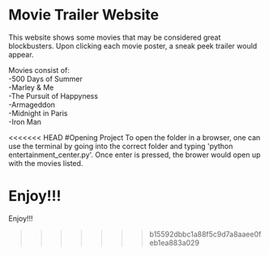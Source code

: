 # Movie Trailer Website
This website shows some movies that may be considered great blockbusters. Upon clicking each movie poster, a sneak peek trailer would appear. 

Movies consist of:<br/>
    -500 Days of Summer<br/>
    -Marley & Me<br/>
    -The Pursuit of Happyness<br/>
    -Armageddon<br/>
    -Midnight in Paris<br/>
    -Iron Man<br/>
    
<<<<<<< HEAD
#Opening Project
To open the folder in a browser, one can use the terminal by going into the correct folder and typing 'python entertainment_center.py'. Once enter is pressed, the brower would open up with the movies listed. 

Enjoy!!!
=======
Enjoy!!!
>>>>>>> b15592dbbc1a88f5c9d7a8aaee0feb1ea883a029
